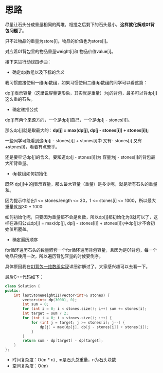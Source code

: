 
# 思路 

尽量让石头分成重量相同的两堆，相撞之后剩下的石头最小，**这样就化解成01背包问题了**。 

只不过物品的重量为store[i]，物品的价值也为store[i]。

对应着01背包里的物品重量weight[i]和 物品价值value[i]。

接下来进行动规四步曲：

* 确定dp数组以及下标的含义

我习惯直接使用一维dp数组，如果习惯使用二维dp数组的同学可以看这篇：

dp[j]表示容量（这里说容量更形象，其实就是重量）为j的背包，最多可以背dp[j]这么重的石头。  

* 确定递推公式

dp[j]有两个来源方向，一个是dp[j]自己，一个是dp[j - stones[i]]。

那么dp[j]就是取最大的：**dp[j] = max(dp[j], dp[j - stones[i]] + stones[i]);** 

一些同学可能看到这dp[j - stones[i]] + stones[i]中 又有- stones[i] 又有+stones[i]，看着有点晕乎。

还是要牢记dp[j]的含义，要知道dp[j - stones[i]]为 容量为j - stones[i]的背包最大所背重量。

* dp数组如何初始化

既然 dp[j]中的j表示容量，那么最大容量（重量）是多少呢，就是所有石头的重量和。

因为提示中给出1 <= stones.length <= 30，1 <= stones[i] <= 1000，所以最大重量就是30 * 1000 

如何初始化呢，只要因为重量都不会是负数，所以dp[j]都初始化为0就可以了，这样在递归公式dp[j] = max(dp[j], dp[j - stones[i]] + stones[i]);中dp[j]才不会初始值所覆盖。

* 确定遍历顺序 

for循环遍历石头的数量嵌套一个for循环遍历背包容量，且因为是01背包，每一个物品只使用一次，所以遍历背包容量的时候要倒序。

具体原因我在[01背包一维数组实现](https://github.com/youngyangyang04/leetcode-master/blob/master/problems/%E8%83%8C%E5%8C%85%E7%90%86%E8%AE%BA%E5%9F%BA%E7%A1%8001%E8%83%8C%E5%8C%85-2.md)详细讲解过了。大家感兴趣可以去看一下。


最后C++代码如下：
```C++
class Solution {
public:
    int lastStoneWeightII(vector<int>& stones) {
        vector<int> dp(30001, 0);
        int sum = 0;
        for (int i = 0; i < stones.size(); i++) sum += stones[i];
        int target = sum / 2;
        for (int i = 0; i < stones.size(); i++) {
            for (int j = target; j >= stones[i]; j--) {
                dp[j] = max(dp[j], dp[j - stones[i]] + stones[i]);
            }
        }
        return sum - dp[target] - dp[target];
    }
};
```

* 时间复杂度：O(m * n) , m是石头总重量，n为石头块数
* 空间复杂度：O(m)
